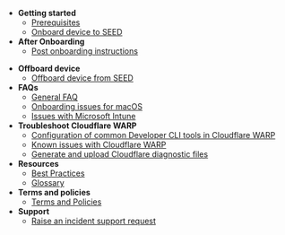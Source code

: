 - **Getting started**
  - [Prerequisites](prerequisites-for-onboarding)
  - [Onboard device to SEED](onboard-device-to-seed)
- **After Onboarding**    
  - [Post onboarding instructions](post-onboarding-instructions)
<!--* [Post onboarding verification for GCC 1.0 users](seed-post-onboarding-verification-for-gcc-1.0)-->
- **Offboard device**
  - [Offboard device from SEED](offboard-device-from-seed)
- **FAQs**
  - [General FAQ](faqs/seed-faq-general)
  - [Onboarding issues for macOS](faqs/common-issues-while-onboarding-using-macos)
  - [Issues with Microsoft Intune](faqs/common-issues-while-enrolling-with-microsoft-endpoint-manager)
- **Troubleshoot Cloudflare WARP**
    - [Configuration of common Developer CLI tools in Cloudflare WARP](faqs/configuration-of-common-developer-cli-tools-with-cloudflare-warp)  
    - [Known issues with Cloudflare WARP](faqs/cloudflare-warp-known-issues)
    - [Generate and upload Cloudflare diagnostic files](how-to-generate-and-upload-diagnostic-files-to-incident-support-request)
- **Resources**
  - [Best Practices](best-practices)
  - [Glossary](term-definitions)
- **Terms and policies**
  - [Terms and Policies](terms-and-policies)
- **Support**
  - [Raise an incident support request](support-channels)
